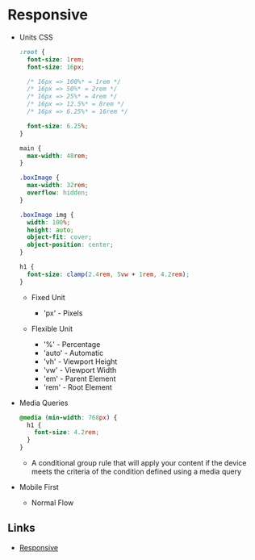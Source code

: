 # Responsive

- Units CSS

  ```css
  :root {
    font-size: 1rem;
    font-size: 16px;

    /* 16px => 100%* = 1rem */
    /* 16px => 50%* = 2rem */
    /* 16px => 25%* = 4rem */
    /* 16px => 12.5%* = 8rem */
    /* 16px => 6.25%* = 16rem */

    font-size: 6.25%;
  }

  main {
    max-width: 48rem;
  }

  .boxImage {
    max-width: 32rem;
    overflow: hidden;
  }

  .boxImage img {
    width: 100%;
    height: auto;
    object-fit: cover;
    object-position: center;
  }

  h1 {
    font-size: clamp(2.4rem, 5vw + 1rem, 4.2rem);
  }
  ```

  - Fixed Unit

    - 'px' - Pixels

  - Flexible Unit

    - '%' - Percentage
    - 'auto' - Automatic
    - 'vh' - Viewport Height
    - 'vw' - Viewport Width
    - 'em' - Parent Element
    - 'rem' - Root Element

- Media Queries

  ```css
  @media (min-width: 768px) {
    h1 {
      font-size: 4.2rem;
    }
  }
  ```

  - A conditional group rule that will apply your content if the device meets the criteria of the condition defined using a media query

- Mobile First

  - Normal Flow

## Links

- [Responsive](https://developer.mozilla.org/en-US/docs/Learn/CSS/CSS_layout/Responsive_Design)
